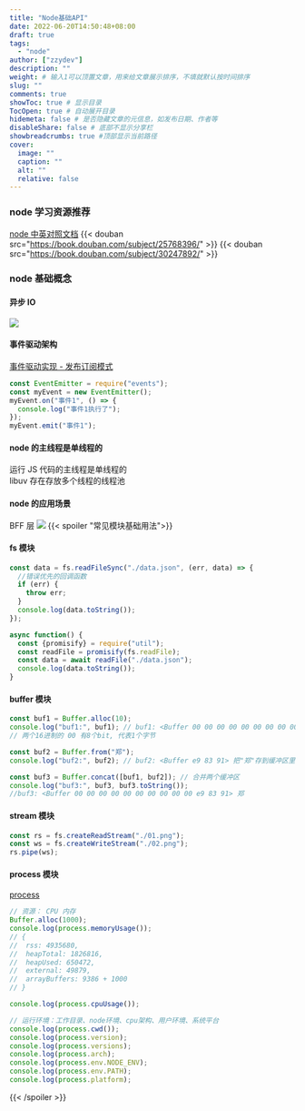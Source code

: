 ```yaml
---
title: "Node基础API"
date: 2022-06-20T14:50:48+08:00
draft: true
tags:
  - "node"
author: ["zzydev"]
description: ""
weight: # 输入1可以顶置文章，用来给文章展示排序，不填就默认按时间排序
slug: ""
comments: true
showToc: true # 显示目录
TocOpen: true # 自动展开目录
hidemeta: false # 是否隐藏文章的元信息，如发布日期、作者等
disableShare: false # 底部不显示分享栏
showbreadcrumbs: true #顶部显示当前路径
cover:
  image: ""
  caption: ""
  alt: ""
  relative: false
---
```


### node 学习资源推荐

[node 中英对照文档](http://nodejs.cn/api/)
{{< douban src="https://book.douban.com/subject/25768396/" >}}
{{< douban src="https://book.douban.com/subject/30247892/" >}}

### node 基础概念

#### 异步 IO

![](https://zzydev-1255467326.cos.ap-guangzhou.myqcloud.com/node/1-1.png)

#### 事件驱动架构

[事件驱动实现 - 发布订阅模式](https://zzydev.top/posts/headfirstreact/3_%E6%95%B0%E6%8D%AE%E6%98%AF%E5%A6%82%E4%BD%95%E5%9C%A8react%E7%BB%84%E4%BB%B6%E4%B9%8B%E9%97%B4%E6%B5%81%E5%8A%A8%E7%9A%84/#%E5%8F%91%E5%B8%83-%E8%AE%A2%E9%98%85%E6%A8%A1%E5%9E%8B%E7%BC%96%E7%A0%81%E5%AE%9E%E7%8E%B0)

```javascript
const EventEmitter = require("events");
const myEvent = new EventEmitter();
myEvent.on("事件1", () => {
  console.log("事件1执行了");
});
myEvent.emit("事件1");
```

#### node 的主线程是单线程的

运行 JS 代码的主线程是单线程的  
libuv 存在存放多个线程的线程池

#### node 的应用场景

BFF 层
![](https://zzydev-1255467326.cos.ap-guangzhou.myqcloud.com/node/1-2.png)
{{< spoiler  "常见模块基础用法">}}

#### fs 模块

```javascript
const data = fs.readFileSync("./data.json", (err, data) => {
  //错误优先的回调函数
  if (err) {
    throw err;
  }
  console.log(data.toString());
});

async function() {
  const {promisify} = require("util");
  const readFile = promisify(fs.readFile);
  const data = await readFile("./data.json");
  console.log(data.toString());
}
```

#### buffer 模块

```javascript
const buf1 = Buffer.alloc(10);
console.log("buf1:", buf1); // buf1: <Buffer 00 00 00 00 00 00 00 00 00 00>
// 两个16进制的 00 有8个bit, 代表1个字节

const buf2 = Buffer.from("郑");
console.log("buf2:", buf2); // buf2: <Buffer e9 83 91> 把"郑"存到缓冲区里。

const buf3 = Buffer.concat([buf1, buf2]); // 合并两个缓冲区
console.log("buf3:", buf3, buf3.toString());
//buf3: <Buffer 00 00 00 00 00 00 00 00 00 00 e9 83 91> 郑
```

#### stream 模块

```javascript
const rs = fs.createReadStream("./01.png");
const ws = fs.createWriteStream("./02.png");
rs.pipe(ws);
```

#### process 模块

[process](http://nodejs.cn/api/process/process_memoryusage.html)

```javascript
// 资源： CPU 内存
Buffer.alloc(1000);
console.log(process.memoryUsage());
// {
//  rss: 4935680,
//  heapTotal: 1826816,
//  heapUsed: 650472,
//  external: 49879,
//  arrayBuffers: 9386 + 1000
// }

console.log(process.cpuUsage());

// 运行环境：工作目录、node环境、cpu架构、用户环境、系统平台
console.log(process.cwd());
console.log(process.version);
console.log(process.versions);
console.log(process.arch);
console.log(process.env.NODE_ENV);
console.log(process.env.PATH);
console.log(process.platform);
```

{{< /spoiler >}}
